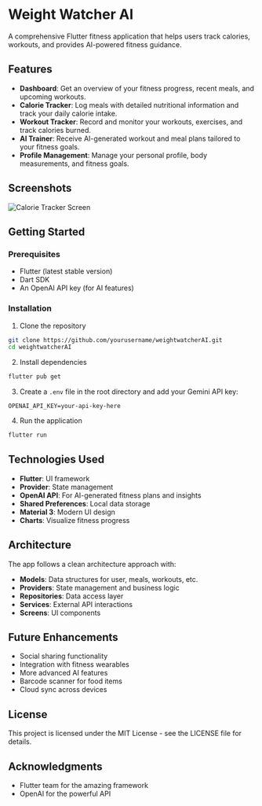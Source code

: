 # Weight Watcher AI

A comprehensive Flutter fitness application that helps users track calories, workouts, and provides AI-powered fitness guidance.

## Features

- **Dashboard**: Get an overview of your fitness progress, recent meals, and upcoming workouts.
- **Calorie Tracker**: Log meals with detailed nutritional information and track your daily calorie intake.
- **Workout Tracker**: Record and monitor your workouts, exercises, and track calories burned.
- **AI Trainer**: Receive AI-generated workout and meal plans tailored to your fitness goals.
- **Profile Management**: Manage your personal profile, body measurements, and fitness goals.

## Screenshots

![Calorie Tracker Screen](screenshots/calorie_tracker.png)

## Getting Started

### Prerequisites

- Flutter (latest stable version)
- Dart SDK
- An OpenAI API key (for AI features)

### Installation

1. Clone the repository
```bash
git clone https://github.com/yourusername/weightwatcherAI.git
cd weightwatcherAI
```

2. Install dependencies
```bash
flutter pub get
```

3. Create a `.env` file in the root directory and add your Gemini API key:
```
OPENAI_API_KEY=your-api-key-here
```

4. Run the application
```bash
flutter run
```

## Technologies Used

- **Flutter**: UI framework
- **Provider**: State management
- **OpenAI API**: For AI-generated fitness plans and insights
- **Shared Preferences**: Local data storage
- **Material 3**: Modern UI design
- **Charts**: Visualize fitness progress

## Architecture

The app follows a clean architecture approach with:

- **Models**: Data structures for user, meals, workouts, etc.
- **Providers**: State management and business logic
- **Repositories**: Data access layer
- **Services**: External API interactions
- **Screens**: UI components

## Future Enhancements

- Social sharing functionality
- Integration with fitness wearables
- More advanced AI features
- Barcode scanner for food items
- Cloud sync across devices

## License

This project is licensed under the MIT License - see the LICENSE file for details.

## Acknowledgments

- Flutter team for the amazing framework
- OpenAI for the powerful API
